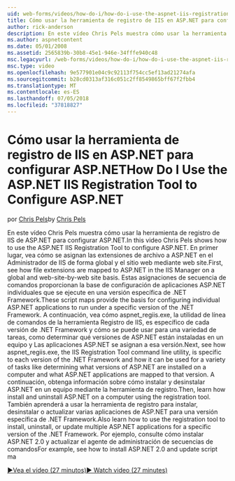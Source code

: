 ```yaml
---
uid: web-forms/videos/how-do-i/how-do-i-use-the-aspnet-iis-registration-tool-to-configure-aspnet
title: Cómo usar la herramienta de registro de IIS en ASP.NET para configurar ASP.NET | Microsoft Docs
author: rick-anderson
description: En este vídeo Chris Pels muestra cómo usar la herramienta de registro de IIS de ASP.NET para configurar ASP.NET. En primer lugar, vea cómo se asignan las extensiones de archivo a ASP.NET en el...
ms.author: aspnetcontent
ms.date: 05/01/2008
ms.assetid: 2565839b-30b8-45e1-946e-34fffe940c48
msc.legacyurl: /web-forms/videos/how-do-i/how-do-i-use-the-aspnet-iis-registration-tool-to-configure-aspnet
msc.type: video
ms.openlocfilehash: 9e577901e04c9c92113f754cc5ef13ad21274afa
ms.sourcegitcommit: b28cd0313af316c051c2ff8549865bff67f2fbb4
ms.translationtype: MT
ms.contentlocale: es-ES
ms.lasthandoff: 07/05/2018
ms.locfileid: "37818827"
---
```

<a name="how-do-i-use-the-aspnet-iis-registration-tool-to-configure-aspnet"></a><span data-ttu-id="4cddb-104">Cómo usar la herramienta de registro de IIS en ASP.NET para configurar ASP.NET</span><span class="sxs-lookup"><span data-stu-id="4cddb-104">How Do I Use the ASP.NET IIS Registration Tool to Configure ASP.NET</span></span>
====================
<span data-ttu-id="4cddb-105">por [Chris Pels](https://twitter.com/chrispels)</span><span class="sxs-lookup"><span data-stu-id="4cddb-105">by [Chris Pels](https://twitter.com/chrispels)</span></span>

<span data-ttu-id="4cddb-106">En este vídeo Chris Pels muestra cómo usar la herramienta de registro de IIS de ASP.NET para configurar ASP.NET.</span><span class="sxs-lookup"><span data-stu-id="4cddb-106">In this video Chris Pels shows how to use the ASP.NET IIS Registration Tool to configure ASP.NET.</span></span> <span data-ttu-id="4cddb-107">En primer lugar, vea cómo se asignan las extensiones de archivo a ASP.NET en el Administrador de IIS de forma global y el sitio web mediante web site.</span><span class="sxs-lookup"><span data-stu-id="4cddb-107">First, see how file extensions are mapped to ASP.NET in the IIS Manager on a global and web-site-by-web site basis.</span></span> <span data-ttu-id="4cddb-108">Estas asignaciones de secuencia de comandos proporcionan la base de configuración de aplicaciones ASP.NET individuales que se ejecute en una versión específica de .NET Framework.</span><span class="sxs-lookup"><span data-stu-id="4cddb-108">These script maps provide the basis for configuring individual ASP.NET applications to run under a specific version of the .NET Framework.</span></span> <span data-ttu-id="4cddb-109">A continuación, vea cómo aspnet\_regiis.exe, la utilidad de línea de comandos de la herramienta Registro de IIS, es específico de cada versión de .NET Framework y cómo se puede usar para una variedad de tareas, como determinar qué versiones de ASP.NET están instaladas en un equipo y Las aplicaciones ASP.NET se asignan a esa versión.</span><span class="sxs-lookup"><span data-stu-id="4cddb-109">Next, see how aspnet\_regiis.exe, the IIS Registration Tool command line utility, is specific to each version of the .NET Framework and how it can be used for a variety of tasks like determining what versions of ASP.NET are installed on a computer and what ASP.NET applications are mapped to that version.</span></span> <span data-ttu-id="4cddb-110">A continuación, obtenga información sobre cómo instalar y desinstalar ASP.NET en un equipo mediante la herramienta de registro.</span><span class="sxs-lookup"><span data-stu-id="4cddb-110">Then, learn how install and uninstall ASP.NET on a computer using the registration tool.</span></span> <span data-ttu-id="4cddb-111">También aprenderá a usar la herramienta de registro para instalar, desinstalar o actualizar varias aplicaciones de ASP.NET para una versión específica de .NET Framework.</span><span class="sxs-lookup"><span data-stu-id="4cddb-111">Also learn how to use the registration tool to install, uninstall, or update multiple ASP.NET applications for a specific version of the .NET Framework.</span></span> <span data-ttu-id="4cddb-112">Por ejemplo, consulte cómo instalar ASP.NET 2.0 y actualizar el agente de administración de secuencias de comandos</span><span class="sxs-lookup"><span data-stu-id="4cddb-112">For example, see how to install ASP.NET 2.0 and update script ma</span></span>

[<span data-ttu-id="4cddb-113">&#9654;Vea el vídeo (27 minutos)</span><span class="sxs-lookup"><span data-stu-id="4cddb-113">&#9654; Watch video (27 minutes)</span></span>](https://channel9.msdn.com/Blogs/ASP-NET-Site-Videos/how-do-i-use-the-aspnet-iis-registration-tool-to-configure-aspnet)
